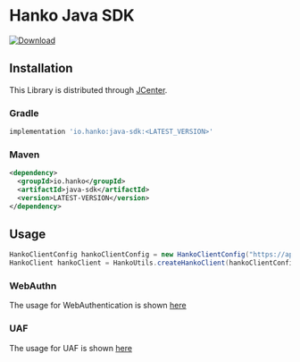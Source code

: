 # Hanko Java SDK

[ ![Download](https://api.bintray.com/packages/hanko/jvm-sdks/java/images/download.svg) ](https://bintray.com/hanko/jvm-sdks/java/_latestVersion)

## Installation

This Library is distributed through [JCenter](https://bintray.com/bintray/jcenter).

### Gradle
```groovy
implementation 'io.hanko:java-sdk:<LATEST_VERSION>'
```

### Maven
```xml
<dependency>
  <groupId>io.hanko</groupId>
  <artifactId>java-sdk</artifactId>
  <version>LATEST-VERSION</version>
</dependency>
```

## Usage

```java
HankoClientConfig hankoClientConfig = new HankoClientConfig("https://api.hanko.io", "<API_KEY_ID>", "<API_KEY>");
HankoClient hankoClient = HankoUtils.createHankoClient(hankoClientConfig);
```

### WebAuthn

The usage for WebAuthentication is shown [here](/docs/WebAuthn.md)

### UAF

The usage for UAF is shown [here](/docs/Uaf.md)
